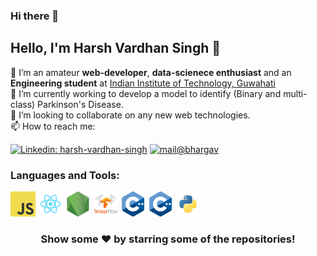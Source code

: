 ### Hi there 👋
## Hello, I'm Harsh Vardhan Singh 👋

🔭 I’m an amateur **web-developer**, **data-scienece enthusiast** and an **Engineering student** at [Indian Institute of Technology, Guwahati](https://www.iitg.ac.in/)<br/>
🌱 I’m currently working to develop a model to identify (Binary and multi-class) Parkinson's Disease.<br/>
👯 I’m looking to collaborate on any new web technologies.<br/>
📫 How to reach me:

[![Linkedin: harsh-vardhan-singh](https://img.shields.io/badge/-bhargav-blue?style=flat-square&logo=Linkedin&logoColor=white&link=https://www.linkedin.com/in/hvs261/)](https://www.linkedin.com/in/hvs261/)
[![mail@bhargav](https://img.shields.io/badge/mail%40-bhargav-blue)](mailto:harshvardhansingh@iitg.ac.in)

### Languages and Tools:  


<code><img height="40" src="https://raw.githubusercontent.com/github/explore/80688e429a7d4ef2fca1e82350fe8e3517d3494d/topics/javascript/javascript.png"></code>
<code><img height="40" src="https://raw.githubusercontent.com/github/explore/80688e429a7d4ef2fca1e82350fe8e3517d3494d/topics/react/react.png"></code>
<code><img height="40" src="https://raw.githubusercontent.com/github/explore/80688e429a7d4ef2fca1e82350fe8e3517d3494d/topics/nodejs/nodejs.png"></code> 
<code><img height="40" src="https://raw.githubusercontent.com/github/explore/80688e429a7d4ef2fca1e82350fe8e3517d3494d/topics/tensorflow/tensorflow.png"></code> 
<code><img height="40" src="https://raw.githubusercontent.com/github/explore/80688e429a7d4ef2fca1e82350fe8e3517d3494d/topics/cpp/cpp.png"></code> 
<code><img height="40" src="https://raw.githubusercontent.com/github/explore/80688e429a7d4ef2fca1e82350fe8e3517d3494d/topics/cpp/cpp.png"></code> 
<code><img height="40" src="https://raw.githubusercontent.com/github/explore/80688e429a7d4ef2fca1e82350fe8e3517d3494d/topics/python/python.png"></code>

<div align="center">
  
### Show some ❤️ by starring some of the repositories!
  
</div>


<!--
**HarshVardhanSingh261/HarshVardhanSingh261** is a ✨ _special_ ✨ repository because its `README.md` (this file) appears on your GitHub profile.

Here are some ideas to get you started:

- 🔭 I’m currently working on ...
- 🌱 I’m currently learning ...
- 👯 I’m looking to collaborate on ...
- 🤔 I’m looking for help with ...
- 💬 Ask me about ...
- 📫 How to reach me: ...
- 😄 Pronouns: ...
- ⚡ Fun fact: ...
-->
